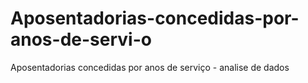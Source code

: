 # Aposentadorias-concedidas-por-anos-de-servi-o
Aposentadorias concedidas por anos de serviço - analise de dados
